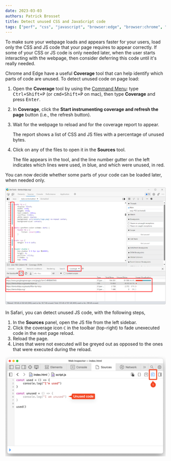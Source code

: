 ```yaml
---
date: 2023-03-03
authors: Patrick Brosset
title: Detect unused CSS and JavaScript code
tags: ["perf", "css", "javascript", "browser:edge", "browser:chrome", "browser:safari"]
---
```


To make sure your webpage loads and appears faster for your users, load only the CSS and JS code that your page requires to appear correctly. If some of your CSS or JS code is only needed later, when the user starts interacting with the webpage, then consider deferring this code until it's really needed.

Chrome and Edge have a useful **Coverage** tool that can help identify which parts of code are unused. To detect unused code on page load:

1. Open the **Coverage** tool by using the [Command Menu](/tips/en/execute-commands/): type <kbd>Ctrl+Shift+P</kbd> (or <kbd>cmd+Shift+P</kbd> on mac), then type **Coverage** and press <kbd>Enter</kbd>.

1. In **Coverage**, click the **Start instrumenting coverage and refresh the page** button (i.e., the refresh button).

1. Wait for the webpage to reload and for the coverage report to appear.

    The report shows a list of CSS and JS files with a percentage of unused bytes.

1. Click on any of the files to open it in the **Sources** tool.

    The file appears in the tool, and the line number gutter on the left indicates which lines were used, in blue, and which were unused, in red.

You can now decide whether some parts of your code can be loaded later, when needed only.

![Edge DevTools, with the Coverage tool in the drawer, showing a list of files, and the Sources tool in the main panel, showing one of the files with red and blue bars in the gutter, which indicates which lines are unused vs. used](/assets/img/detect-unused-code.png)

In Safari, you can detect unused JS code, with the following steps,

1. In the **Sources** panel, open the JS file from the left sidebar. 
2. Click the coverage icon `C` in the toolbar (top-right) to fade unexecuted code in the next page reload. 
3. Reload the page.
4. Lines that were not executed will be greyed out as opposed to the ones that were executed during the reload.

![Safari Web Inspector with Sources panel open, showing unexecuted code in a light gray color for a JS file](/assets/img/detect-unused-code-safari.png)
